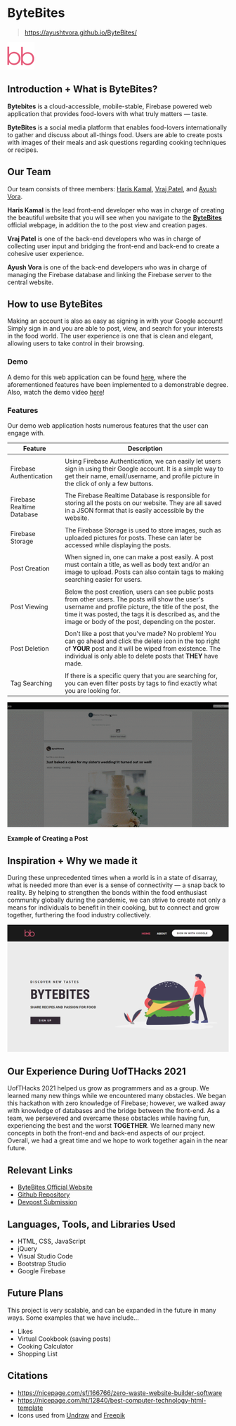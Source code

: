 # ByteBites
> https://ayushtvora.github.io/ByteBites/

![N|Solid](https://github.com/HarisK03/bytebites/blob/ff81a2ad8fa9e789832ef5fe4ba41e2fc730fb5c/logo.png)

## Introduction + What is ByteBites?
**Bytebites** is a cloud-accessible, mobile-stable, Firebase powered web application that provides food-lovers with what truly matters — taste.

**ByteBites** is a social media platform that enables food-lovers internationally to gather and discuss about all-things food. Users are able to create posts with images of their meals and ask questions regarding cooking techniques or recipes.

## Our Team
Our team consists of three members: [Haris Kamal](https://github.com/HarisK03), [Vraj Patel](https://github.com/vrajpatel2003), and [Ayush Vora](https://www.linkedin.com/in/ayushtvora/).

**Haris Kamal** is the lead front-end developer who was in charge of creating the beautiful website that you will see when you navigate to the [**ByteBites**](https://ayushtvora.github.io/ByteBites/) official webpage, in addition the to the post view and creation pages.

**Vraj Patel** is one of the back-end developers who was in charge of collecting user input and bridging the front-end and back-end to create a cohesive user experience.

**Ayush Vora** is one of the back-end developers who was in charge of managing the Firebase database and linking the Firebase server to the central website.

## How to use ByteBites
Making an account is also as easy as signing in with your Google account! Simply sign in and you are able to post, view, and search for your interests in the food world. The user experience is one that is clean and elegant, allowing users to take control in their browsing.

### Demo
A demo for this web application can be found [here](https://ayushtvora.github.io/ByteBites/), where the aforementioned features have been implemented to a demonstrable degree. Also, watch the demo video [here](https://youtu.be/suWEU6GATOA)!

### Features

Our demo web application hosts numerous features that the user can engage with.

| **Feature** | **Description** |
| --- | --- |
| | |
| Firebase Authentication | Using Firebase Authentication, we can easily let users sign in using their Google account. It is a simple way to get their name, email/username, and profile picture in the click of only a few buttons. |
| | |
| Firebase Realtime Database | The Firebase Realtime Database is responsible for storing all the posts on our website. They are all saved in a JSON format that is easily accessible by the website. |
| | |
| Firebase Storage | The Firebase Storage is used to store images, such as uploaded pictures for posts. These can later be accessed while displaying the posts. |
| | |
| Post Creation | When signed in, one can make a post easily. A post must contain a title, as well as body text and/or an image to upload. Posts can also contain tags to making searching easier for users. |
| | |
| Post Viewing | Below the post creation, users can see public posts from other users. The posts will show the user's username and profile picture, the title of the post, the time it was posted, the tags it is described as, and the image or body of the post, depending on the poster. |
| | |
| Post Deletion | Don't like a post that you've made? No problem! You can go ahead and click the delete icon in the top right of **YOUR** post and it will be wiped from existence. The individual is only able to delete posts that **THEY** have made. |
| | |
| Tag Searching | If there is a specific query that you are searching for, you can even filter posts by tags to find exactly what you are looking for. |

![alt text](https://github.com/HarisK03/bytebites/blob/ff81a2ad8fa9e789832ef5fe4ba41e2fc730fb5c/post.gif)

**Example of Creating a Post**

## Inspiration + Why we made it
During these unprecedented times when a world is in a state of disarray, what is needed more than ever is a sense of connectivity — a snap back to reality. By helping to strengthen the bonds within the food enthusiast community globally during the pandemic, we can strive to create not only a means for individuals to benefit in their cooking, but to connect and grow together, furthering the food industry collectively.

![alt text](https://github.com/HarisK03/bytebites/blob/ff81a2ad8fa9e789832ef5fe4ba41e2fc730fb5c/homepage.png)

## Our Experience During UofTHacks 2021
UofTHacks 2021 helped us grow as programmers and as a group. We learned many new things while we encountered many obstacles. We began this hackathon with zero knowledge of Firebase; however, we walked away with knowledge of databases and the bridge between the front-end. As a team, we persevered and overcame these obstacles while having fun, experiencing the best and the worst **TOGETHER**. We learned many new concepts in both the front-end and back-end aspects of our project. Overall, we had a great time and we hope to work together again in the near future.

## Relevant Links
- [ByteBites Official Website](https://ayushtvora.github.io/ByteBites//)
- [Github Repository](https://github.com/ayushtvora/ByteBites)
- [Devpost Submission](https://devpost.com/software/bytebites)

## Languages, Tools, and Libraries Used
- HTML, CSS, JavaScript
- jQuery
- Visual Studio Code
- Bootstrap Studio
- Google Firebase

## Future Plans
This project is very scalable, and can be expanded in the future in many ways. Some examples that we have include...

- Likes
- Virtual Cookbook (saving posts)
- Cooking Calculator
- Shopping List

## Citations
- https://nicepage.com/sf/166766/zero-waste-website-builder-software
- https://nicepage.com/ht/12840/best-computer-technology-html-template
- Icons used from [Undraw](https://undraw.co/) and [Freepik](https://www.freepik.com/)
